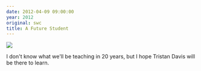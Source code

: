 ```yaml
---
date: 2012-04-09 09:00:00
year: 2012
original: swc
title: A Future Student
---
```

<p><img src="{{site.github.url}}/files/2012/04/IMG_4325.jpg" /></p>
<p>I don't know what we'll be teaching in 20 years, but I hope Tristan Davis will be there to learn.</p>
